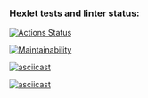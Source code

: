 ### Hexlet tests and linter status:
[![Actions Status](https://github.com/justbepanda/php-project-lvl1/workflows/hexlet-check/badge.svg)](https://github.com/justbepanda/php-project-lvl1/actions)

[![Maintainability](https://api.codeclimate.com/v1/badges/864a7027eae2f8728c62/maintainability)](https://codeclimate.com/github/justbepanda/php-project-lvl1/maintainability)

[![asciicast](https://asciinema.org/a/621609.svg)](https://asciinema.org/a/621609)

[![asciicast](https://asciinema.org/a/621784.svg)](https://asciinema.org/a/621784)